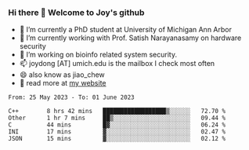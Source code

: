 ### Hi there 👋 Welcome to Joy's github

- 🔭 I’m currently a PhD student at University of Michigan Ann Arbor
- 🌱 I’m currently working with Prof. Satish Narayanasamy on hardware security
- 👯 I’m working on bioinfo related system security. 
- 📫 joydong [AT] umich.edu is the mailbox I check most often
- 😄 also know as jiao_chew
- 💬 read more at [my website](https://joydddd.github.io/)
<!--START_SECTION:waka-->

```text
From: 25 May 2023 - To: 01 June 2023

C++        8 hrs 42 mins   ██████████████████▒░░░░░░   72.70 %
Other      1 hr 7 mins     ██▒░░░░░░░░░░░░░░░░░░░░░░   09.44 %
C          44 mins         █▓░░░░░░░░░░░░░░░░░░░░░░░   06.24 %
INI        17 mins         ▓░░░░░░░░░░░░░░░░░░░░░░░░   02.47 %
JSON       15 mins         ▓░░░░░░░░░░░░░░░░░░░░░░░░   02.12 %
```

<!--END_SECTION:waka-->
